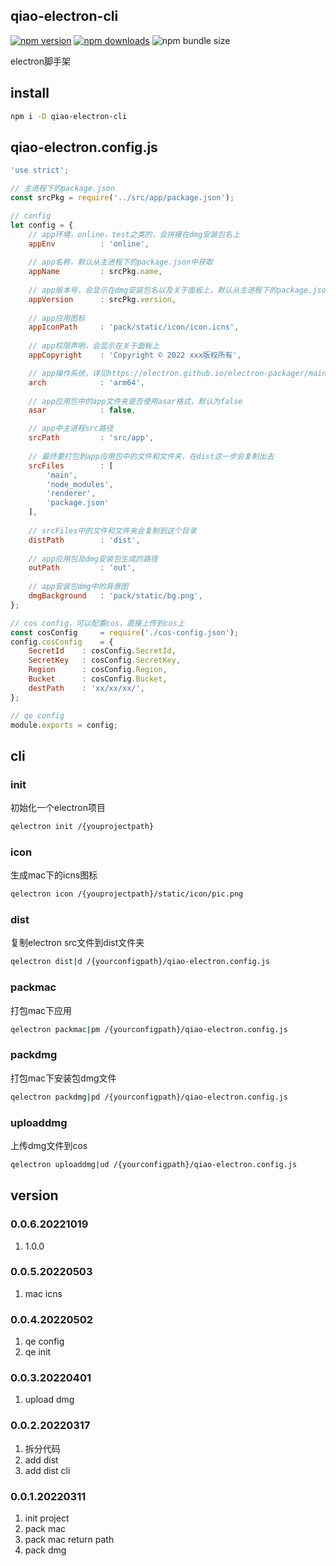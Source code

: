 ## qiao-electron-cli
[![npm version](https://img.shields.io/npm/v/qiao-electron-cli.svg?style=flat-square)](https://www.npmjs.org/package/qiao-electron-cli)
[![npm downloads](https://img.shields.io/npm/dm/qiao-electron-cli.svg?style=flat-square)](https://npm-stat.com/charts.html?package=qiao-electron-cli)
![npm bundle size](https://img.shields.io/bundlephobia/minzip/qiao-electron-cli)

electron脚手架

## install
```bash
npm i -D qiao-electron-cli
```

## qiao-electron.config.js
```javascript
'use strict';

// 主进程下的package.json
const srcPkg = require('../src/app/package.json');

// config
let config = {
    // app环境，online，test之类的，会拼接在dmg安装包名上
    appEnv          : 'online',
	
    // app名称，默认从主进程下的package.json中获取
    appName         : srcPkg.name,
	
    // app版本号，会显示在dmg安装包名以及关于面板上，默认从主进程下的package.json中获取
    appVersion      : srcPkg.version,
	
    // app应用图标
    appIconPath     : 'pack/static/icon/icon.icns',
	
    // app权限声明，会显示在关于面板上
    appCopyright    : 'Copyright © 2022 xxx版权所有',

    // app操作系统，详见https://electron.github.io/electron-packager/main/interfaces/electronpackager.options.html#arch
    arch            : 'arm64',
	
    // app应用包中的app文件夹是否使用asar格式，默认为false
    asar            : false,

    // app中主进程src路径
    srcPath         : 'src/app',
	
    // 最终要打包到app应用包中的文件和文件夹，在dist这一步会复制出去
    srcFiles        : [ 
        'main',
        'node_modules',
        'renderer',
        'package.json'
    ],
	
    // srcFiles中的文件和文件夹会复制到这个目录
    distPath        : 'dist',
	
    // app应用包及dmg安装包生成的路径
    outPath         : 'out',
	
    // app安装包dmg中的背景图
    dmgBackground   : 'pack/static/bg.png',
};

// cos config，可以配置cos，直接上传到cos上
const cosConfig     = require('./cos-config.json');
config.cosConfig    = {
    SecretId	: cosConfig.SecretId,
    SecretKey	: cosConfig.SecretKey,
    Region	    : cosConfig.Region,
    Bucket	    : cosConfig.Bucket,
    destPath    : 'xx/xx/xx/',
};

// qe config
module.exports = config;
```

## cli

### init

初始化一个electron项目

```bash
qelectron init /{youprojectpath}
```

### icon

生成mac下的icns图标

```bash
qelectron icon /{youprojectpath}/static/icon/pic.png
```

### dist

复制electron src文件到dist文件夹

```bash
qelectron dist|d /{yourconfigpath}/qiao-electron.config.js
```

### packmac

打包mac下应用

```bash
qelectron packmac|pm /{yourconfigpath}/qiao-electron.config.js
```

### packdmg

打包mac下安装包dmg文件

```bash
qelectron packdmg|pd /{yourconfigpath}/qiao-electron.config.js
```

### uploaddmg

上传dmg文件到cos

```bash
qelectron uploaddmg|ud /{yourconfigpath}/qiao-electron.config.js
```

## version

### 0.0.6.20221019
1. 1.0.0

### 0.0.5.20220503
1. mac icns

### 0.0.4.20220502
1. qe config
2. qe init

### 0.0.3.20220401
1. upload dmg

### 0.0.2.20220317
1. 拆分代码
2. add dist
3. add dist cli

### 0.0.1.20220311
1. init project
2. pack mac
3. pack mac return path
4. pack dmg